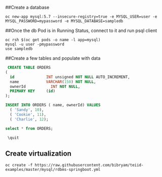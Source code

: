 ##Create a database 

```
oc new-app mysql:5.7 --insecure-registry=true -e MYSQL_USER=user -e MYSQL_PASSWORD=mypassword -e MYSQL_DATABASE=sampledb
```
##Once the db Pod is in Running Status, connect to it and run psql client
```
oc rsh $(oc get pods -o name -l app=mysql)
mysql -u user -pmypassword
use sampledb
```
##Create a few tables and populate with data
```SQL
 CREATE TABLE ORDERS
(
  id              INT unsigned NOT NULL AUTO_INCREMENT,
  name            VARCHAR(150) NOT NULL,
  ownerId           INT NOT NULL,
  PRIMARY KEY     (id)
);

INSERT INTO ORDERS ( name, ownerId) VALUES
  ( 'Sandy', 10),
  ( 'Cookie', 11),
  ( 'Charlie', 12);

select * from ORDERS;

 \quit
```
## Create virtualization
```
oc create -f https://raw.githubusercontent.com/bibryam/teiid-examples/master/mysql/rdbms-springboot.yml
```

